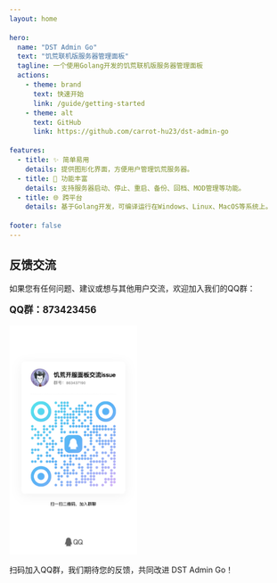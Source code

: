 ```yaml
---
layout: home

hero:
  name: "DST Admin Go"
  text: "饥荒联机版服务器管理面板"
  tagline: 一个使用Golang开发的饥荒联机版服务器管理面板
  actions:
    - theme: brand
      text: 快速开始
      link: /guide/getting-started
    - theme: alt
      text: GitHub
      link: https://github.com/carrot-hu23/dst-admin-go

features:
  - title: ✨ 简单易用
    details: 提供图形化界面，方便用户管理饥荒服务器。
  - title: 🚀 功能丰富
    details: 支持服务器启动、停止、重启、备份、回档、MOD管理等功能。
  - title: 🌐 跨平台
    details: 基于Golang开发，可编译运行在Windows、Linux、MacOS等系统上。

footer: false
---
```


<div>
  <h2>反馈交流</h2>
  <p>如果您有任何问题、建议或想与其他用户交流，欢迎加入我们的QQ群：</p>
  <p style="font-size: 1.2em; font-weight: bold;">QQ群：873423456</p>
  <img src="/images/qrcode_1755760750238.jpg" alt="QQ群二维码" style="width: 230.4px; height: 410.73px;" />
  <p>扫码加入QQ群，我们期待您的反馈，共同改进 DST Admin Go！</p>
</div>